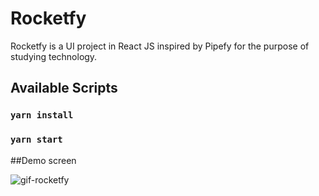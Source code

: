 # Rocketfy
Rocketfy is a UI project in React JS inspired by Pipefy for the purpose of studying technology.

## Available Scripts
### `yarn install`
### `yarn start`

##Demo screen
 
![gif-rocketfy](https://user-images.githubusercontent.com/32379195/87995114-033e3d00-cac5-11ea-92e3-26e7d624126a.gif)
